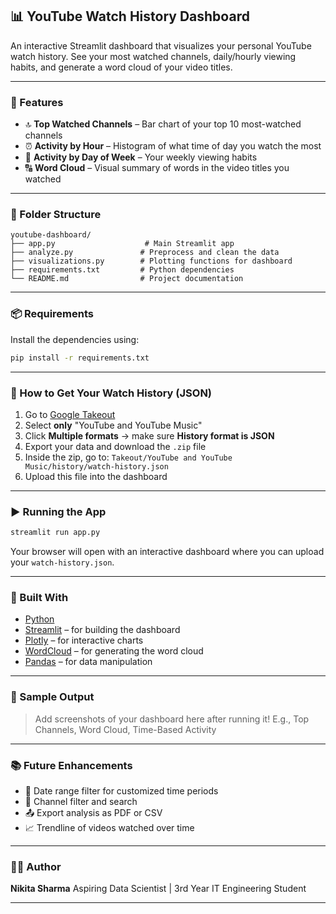 ## 📊 YouTube Watch History Dashboard

An interactive Streamlit dashboard that visualizes your personal YouTube watch history. See your most watched channels, daily/hourly viewing habits, and generate a word cloud of your video titles.

---

### 🚀 Features

* 🔝 **Top Watched Channels** – Bar chart of your top 10 most-watched channels
* ⏰ **Activity by Hour** – Histogram of what time of day you watch the most
* 📅 **Activity by Day of Week** – Your weekly viewing habits
* 🔠 **Word Cloud** – Visual summary of words in the video titles you watched

---

### 📁 Folder Structure

```
youtube-dashboard/
├── app.py                    # Main Streamlit app
├── analyze.py               # Preprocess and clean the data
├── visualizations.py        # Plotting functions for dashboard
├── requirements.txt         # Python dependencies
└── README.md                # Project documentation
```

---

### 📦 Requirements

Install the dependencies using:

```bash
pip install -r requirements.txt
```

---

### 🧾 How to Get Your Watch History (JSON)

1. Go to [Google Takeout](https://takeout.google.com/)
2. Select **only** "YouTube and YouTube Music"
3. Click **Multiple formats** → make sure **History format is JSON**
4. Export your data and download the `.zip` file
5. Inside the zip, go to:
   `Takeout/YouTube and YouTube Music/history/watch-history.json`
6. Upload this file into the dashboard

---

### ▶️ Running the App

```bash
streamlit run app.py
```

Your browser will open with an interactive dashboard where you can upload your `watch-history.json`.

---

### 🧠 Built With

* [Python](https://www.python.org/)
* [Streamlit](https://streamlit.io/) – for building the dashboard
* [Plotly](https://plotly.com/) – for interactive charts
* [WordCloud](https://github.com/amueller/word_cloud) – for generating the word cloud
* [Pandas](https://pandas.pydata.org/) – for data manipulation

---

### 📸 Sample Output

> Add screenshots of your dashboard here after running it!
> E.g., Top Channels, Word Cloud, Time-Based Activity

---

### 📚 Future Enhancements

* 📆 Date range filter for customized time periods
* 🎯 Channel filter and search
* 📤 Export analysis as PDF or CSV
* 📈 Trendline of videos watched over time

---

### 🙋‍♀️ Author

**Nikita Sharma**
Aspiring Data Scientist | 3rd Year IT Engineering Student

---